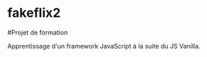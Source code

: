 # fakeflix2

#Projet de formation

Apprentissage d'un framework JavaScript à la suite du JS Vanilla.
